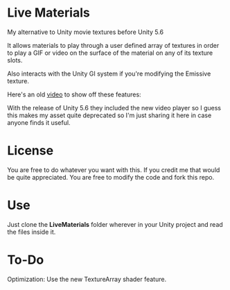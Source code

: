 # Live Materials
My alternative to Unity movie textures before Unity 5.6

It allows materials to play through a user defined array of textures in order to play a GIF or video on the surface of the material on any of its texture slots.

Also interacts with the Unity GI system if you're modifying the Emissive texture.

Here's an old [video](https://www.youtube.com/watch?v=PS0Es34NoaY) to show off these features:

With the release of Unity 5.6 they included the new video player so I guess this makes my asset quite deprecated so I'm just sharing it here in case anyone finds it useful.

# License
You are free to do whatever you want with this.
If you credit me that would be quite appreciated.
You are free to modify the code and fork this repo.

# Use
Just clone the **LiveMaterials** folder wherever in your Unity project and read the files inside it.

# To-Do
Optimization: Use the new TextureArray shader feature.
